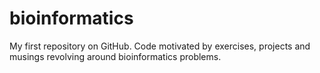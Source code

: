 # bioinformatics
My first repository on GitHub.
Code motivated by exercises, projects and musings revolving around bioinformatics problems.
